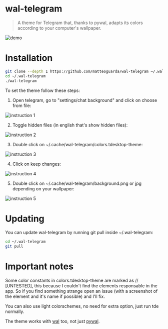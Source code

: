 # wal-telegram

> A theme for Telegram that, thanks to pywal, adapts its colors according to your computer's wallpaper.

<img src="https://user-images.githubusercontent.com/40271651/42736398-7e628d04-8866-11e8-9b40-ee09c09910d7.png" alt="demo" align="center">

# Installation

```bash
git clone --depth 1 https://github.com/matteoguarda/wal-telegram ~/.wal-telegram
cd ~/.wal-telegram
./wal-telegram
```

To set the theme follow these steps:

1. Open telegram, go to "settings/chat background" and click on choose from file:

![instruction 1](https://user-images.githubusercontent.com/40271651/42967114-863e1890-8b9f-11e8-80f5-3b52ff75cdef.png)

2. Toggle hidden files (in english that's show hidden files):

![instruction 2](https://user-images.githubusercontent.com/40271651/42967489-b054cf42-8ba0-11e8-925d-7ca11597a537.png)

3. Double click on ~/.cache/wal-telegram/colors.tdesktop-theme:

![instruction 3](https://user-images.githubusercontent.com/40271651/42967681-5592a5ce-8ba1-11e8-83f3-195d3c14f3f8.png)

4. Click on keep changes:

![instruction 4](https://user-images.githubusercontent.com/40271651/42968072-8a87aa8a-8ba2-11e8-85d7-8c4de2ceb391.png)

5. Double click on ~/.cache/wal-telegram/background.png or jpg depending on your wallpaper:

![instruction 5](https://user-images.githubusercontent.com/40271651/42967685-58456ba8-8ba1-11e8-8ea4-897177b9b18f.png)

# Updating

You can update wal-telegram by running git pull inside ~/.wal-telegram:
```bash
cd ~/.wal-telegram
git pull
```

# Important notes

Some color constants in colors.tdesktop-theme are marked as // [UNTESTED], this because I couldn't find the elements responsable in the app.
So if you find something strange open an issue (with a screenshot of the element and it's name if possible) and I'll fix.

You can also use light colorschemes, no need for extra option, just run tde normally.

The theme works with [wal] too, not just [pywal].

[pywal]: https://github.com/dylanaraps/pywal
[wal]: https://github.com/dylanaraps/wal
